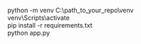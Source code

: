 python -m venv C:\path_to_your_repo\venv   
venv\Scripts\activate         
pip install -r requirements.txt   
python app.py